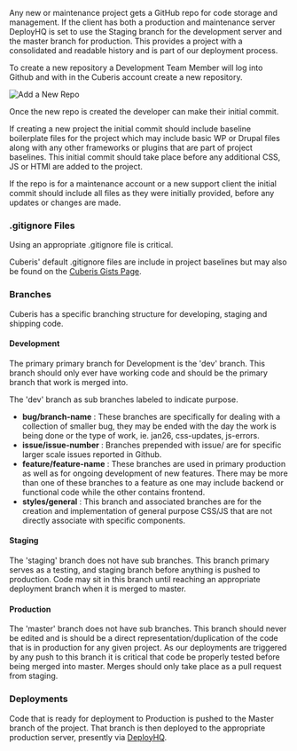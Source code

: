 Any new or maintenance project gets a GitHub repo for code storage and management. If the client has both a production and maintenance server DeployHQ is set to use the Staging branch for the development server and the master branch for production. This provides a project with a consolidated and readable history and is part of our deployment process.

To create a new repository a Development Team Member will log into Github and with in the Cuberis account create a new repository.

![Add a New Repo](http://localhost:9000/assets/img/add-new-repo.jpg)

Once the new repo is created the developer can make their initial commit.

If creating a new project the initial commit should include baseline boilerplate files for the project which may include basic WP or Drupal files along with any other frameworks or plugins that are part of project baselines. This initial commit should take place before any additional CSS, JS or HTMl are added to the project.

If the repo is for a maintenance account or a new support client the initial commit should include all files as they were initially provided, before any updates or changes are made.

### .gitignore Files

Using an appropriate .gitignore file is critical.

Cuberis' default .gitignore files are include in project baselines but may also be found on the  [Cuberis Gists Page](https://gist.github.com/cuberis).

### Branches

Cuberis has a specific branching structure for developing, staging and shipping code.

#### Development

The primary primary branch for Development is the 'dev' branch. This branch should only ever have working code and should be the primary branch that work is merged into.

The 'dev' branch as sub branches labeled to indicate purpose.
- **bug/branch-name** : These branches are specifically for dealing with a collection of smaller bug, they may be ended with the day the work is being done or the type of work, ie. jan26, css-updates, js-errors.
- **issue/issue-number** : Branches prepended with issue/ are for specific larger scale issues reported in Github.
- **feature/feature-name** : These branches are used in primary production as well as for ongoing development of new features. There may be more than one of these branches to a feature as one may include backend or functional code while the other contains frontend.
- **styles/general** : This branch and associated branches are for the creation and implementation of general purpose CSS/JS that are not directly associate with specific components.

#### Staging

The 'staging' branch does not have sub branches. This branch primary serves as a testing, and staging branch before anything is pushed to production. Code may sit in this branch until reaching an appropriate deployment branch when it is merged to master.

#### Production

The 'master' branch does not have sub branches. This branch should never be edited and is should be a direct representation/duplication of the code that is in production for any given project. As our deployments are triggered by any push to this branch it is critical that code be properly tested before being merged into master. Merges should only take place as a pull request from staging.

### Deployments

Code that is ready for deployment to Production is pushed to the Master branch of the project. That branch is then deployed to the appropriate production server, presently via [DeployHQ](https://cuberis.deployhq.com/).
